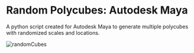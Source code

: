 # Random Polycubes: Autodesk Maya

A python script created for Autodesk Maya to generate multiple polycubes with randomized scales and locations.

![randomCubes](https://user-images.githubusercontent.com/97962359/200211571-808f3fa6-0cfc-430c-a91c-ae6bffaf8a5a.gif)
